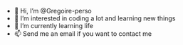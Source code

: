 - 👋 Hi, I’m @Gregoire-perso
- 👀 I’m interested in coding a lot and learning new things
- 🌱 I’m currently learning life
- 📫 Send me an email if you want to contact me

<!---
Gregoire-perso/Gregoire-perso is a ✨ special ✨ repository because its `README.md` (this file) appears on your GitHub profile.
You can click the Preview link to take a look at your changes.
--->
